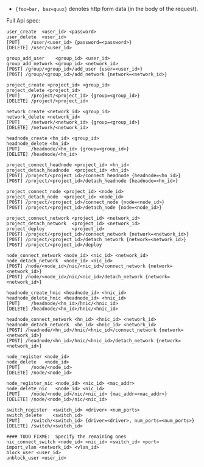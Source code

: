
* `{foo=bar, baz=quux}` denotes http form data (in the body of the request).

Full Api spec:

    user_create  <user_id> <password>
    user_delete  <user_id>
    [PUT]    /user/<user_id> {password=<password>}
    [DELETE] /user/<user_id>

    group_add_user    <group_id> <user_id>
    group_add_network <group_id> <network_id>
    [POST] /group/<group_id>/add_user {user=<user_id>}
    [POST] /group/<group_id>/add_network {network=<network_id>}

    project_create <project_id> <group_id>
    project_delete <project_id>
    [PUT]    /project/<project_id> {group=<group_id>}
    [DELETE] /project/<project_id>

    network_create <network_id> <group_id>
    network_delete <network_id>
    [PUT]    /network/<network_id> {group=<group_id>}
    [DELETE] /network/<network_id>

    headnode_create <hn_id> <group_id>
    headnode_delete <hn_id>
    [PUT]    /headnode/<hn_id> {group=<group_id>}
    [DELETE] /headnode/<hn_id>

    project_connect_headnode <project_id> <hn_id>
    project_detach_headnode  <project_id> <hn_id>
    [POST] /project/<project_id>/connect_headnode {headnode=<hn_id>}
    [POST] /project/<project_id>/detach_headnode {headnode=<hn_id>}

    project_connect_node <project_id> <node_id>
    project_detach_node  <project_id> <node_id>
    [POST] /project/<project_id>/connect_node {node=<node_id>}
    [POST] /project/<project_id>/detach_node {node=<node_id>}

    project_connect_network <project_id> <network_id>
    project_detach_network  <project_id> <network_id>
    project_deploy          <project_id>
    [POST] /project/<project_id>/connect_network {network=<network_id>}
    [POST] /project/<project_id>/detach_network {network=<network_id>}
    [POST] /project/<project_id>/deploy

    node_connect_network <node_id> <nic_id> <network_id>
    node_detach_network  <node_id> <nic_id>
    [POST] /node/<node_id>/nic/<nic_id>/connect_network {network=<network_id>}
    [POST] /node/<node_id>/nic/<nic_id>/detach_network {network=<network_id>}

    headnode_create_hnic <headnode_id> <hnic_id>
    headnode_delete_hnic <headnode_id> <hnic_id>
    [PUT]    /headnode/<hn_id>/hnic/<hnic_id>
    [DELETE] /headnode/<hn_id>/hnic/<hnic_id>

    headnode_connect_network <hn_id> <hnic_id> <network_id>
    headnode_detach_network  <hn_id> <hnic_id> <network_id>
    [POST] /headnode/<hn_id>/hnic/<hnic_id>/connect_network {network=<network_id>}
    [POST] /headnode/<hn_id>/hnic/<hnic_id>/detach_network {network=<network_id>}

    node_register <node_id>
    node_delete   <node_id>
    [PUT]    /node/<node_id>
    [DELETE] /node/<node_id>

    node_register_nic <node_id> <nic_id> <mac_addr>
    node_delete_nic   <node_id> <nic_id>
    [PUT]    /node/<node_id>/nic/<nic_id> {mac_addr=<mac_addr>}
    [DELETE] /node/<node_id>/nic/<nic_id>

    switch_register  <switch_id> <driver> <num_ports>
    switch_delete    <switch_id>
    [PUT]    /switch/<switch_id> {driver=<driver>, num_ports=<num_ports>}
    [DELETE] /switch/<switch_id>

    #### TODO FIXME:  Specify the remaining ones
    nic_connect_switch <node_id> <nic_id> <switch_id> <port>
    import_vlan <network_id> <vlan_id>
    block_user <user_id>
    unblock_user <user_id>
